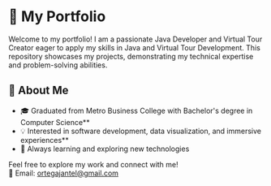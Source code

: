 # 💼 My Portfolio  

Welcome to my portfolio! I am a passionate Java Developer and Virtual Tour Creator eager to apply my skills in Java and Virtual Tour Development. This repository showcases my projects, demonstrating my technical expertise and problem-solving abilities.  

## 🔹 About Me  
- 🎓 Graduated from Metro Business College with Bachelor's degree in Computer Science**  
- 💡 Interested in software development, data visualization, and immersive experiences**  
- 🚀 Always learning and exploring new technologies  


Feel free to explore my work and connect with me!  
📧 Email: ortegajantel@gmail.com

